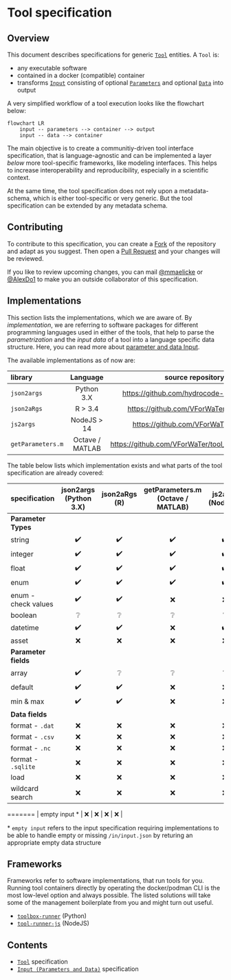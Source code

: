 # Tool specification

## Overview

This document describes specifications for generic [`Tool`](./tool.md) entities. A `Tool` is:
*  any executable software
*  contained in a docker (compatible) container 
*  transforms [`Input`](./input.md) consisting of optional [`Parameters`](./input.md#parameters-file-specification) and optional [`Data`](./input.md#data-file-specification) into output

A very simplified workflow of a tool execution looks like the flowchart below:

```mermaid
flowchart LR
    input -- parameters --> container --> output
    input -- data --> container
```

The main objective is to create a communitiy-driven tool interface specification, 
that is language-agnostic and can be implemented a layer *below* more tool-specific 
frameworks, like modeling interfaces.
This helps to increase interoperability and reproducibility, especially in a 
scientific context.

At the same time, the tool specification does not rely upon a metadata-schema, 
which is either tool-specific or very generic. But the tool specification can be
extended by any metadata schema.

## Contributing

To contribute to this specification, you can create a [Fork](https://github.com/VForWaTer/tool-specs/fork) 
of the repository and adapt as you suggest. Then open a [Pull Request](https://github.com/VForWaTer/tool-specs/comparehttps://github.com/VForWaTer/tool-specs/compare) and your changes will be reviewed.

If you like to review upcoming changes, you can mail [@mmaelicke](https://github.com/mmaelicke)
or [@AlexDo1](https://github.com/AlexDo1) to make you an outside collaborator 
of this specification.

## Implementations

This section lists the implementations, which we are aware of. By *implementation*, 
we are referring to software packages for different programming languages used
in either of the tools, that help to parse the *parametrization* and the *input data* of a tool into
a language specific data structure. Here, you can read more about [parameter and data Input](./input.md).

The available implementations as of now are:
  
|  library          | Language          |  source repository                          | install                       |  template repo                                    |
|:------------------|:-----------------:|:-------------------------------------------:|:-----------------------------:|:-------------------------------------------------:|
| `json2args`       | Python 3.X        | https://github.com/hydrocode-de/json2args | `pip install json2args`         | https://github.com/VForWaTer/tool_template_python | 
| `json2aRgs`       | R > 3.4           | https://github.com/VForWaTer/json2aRgs    | `install.packages("json2aRgs")` | https://github.com/VForWaTer/tool_template_r      | 
| `js2args`         | NodeJS > 14       | https://github.com/VForWaTer/js2args      | `npm install js2args`           | https://github.com/vforwater/tool_template_node   | 
| `getParameters.m` | Octave / MATLAB   | https://github.com/VForWaTer/tool_template_octave | :x:                     | https://github.com/VForWaTer/tool_template_octave | 


The table below lists which implementation exists and what parts of the
tool specification are already covered:


|  specification     |  json2args (Python 3.X)  | json2aRgs (R)      |  getParameters.m (Octave / MATLAB)  |  js2args (Node.js). |
|:-------------------|:------------------------:|:------------------:|:-----------------------------------:|:-------------------:|
|    **Parameter Types**                                                                                                        ||
| string             | :heavy_check_mark:       | :heavy_check_mark: | :heavy_check_mark:                  | :heavy_check_mark:  |
| integer            | :heavy_check_mark:       | :heavy_check_mark: | :heavy_check_mark:                  | :heavy_check_mark:  |
| float              | :heavy_check_mark:       | :heavy_check_mark: | :heavy_check_mark:                  | :heavy_check_mark:  |
| enum               | :heavy_check_mark:       | :heavy_check_mark: | :heavy_check_mark:                  | :heavy_check_mark:  |
| enum -check values | :heavy_check_mark:       | :heavy_check_mark: | :x:                                 | :x:                 |
| boolean            | :grey_question:          | :grey_question:    | :grey_question:                     | :grey_question:     |
| datetime           | :heavy_check_mark:       | :heavy_check_mark: | :x:                                 | :heavy_check_mark:  |
| asset              | :x:                      | :x:                | :x:                                 | :x:                 |
|    **Parameter fields**                                                                                                       ||
| array              | :heavy_check_mark:       | :grey_question:    | :grey_question:                     | :grey_question:     |
| default            | :heavy_check_mark:       | :heavy_check_mark: | :x:                                 | :x:                 |
| min & max          | :heavy_check_mark:       | :heavy_check_mark: | :x:                                 | :x:                 |
|    **Data fields**                                                                                                            ||
| format - `.dat`    | :x:                      | :x:                | :x:                                 | :x:                 |
| format - `.csv   ` | :x:                      | :x:                | :x:                                 | :x:                 |
| format - `.nc`     | :x:                      | :x:                | :x:                                 | :x:                 |
| format - `.sqlite` | :x:                      | :x:                | :x:                                 | :x:                 |
| load               | :x:                      | :x:                | :x:                                 | :x:                 |
| wildcard search    | :x:                      | :x:                | :x:                                 | :x:                 |
=======
| empty input     *  | :x:                      | :x:                | :x:                                 | :x:                 |


\* `empty input` refers to the input specification requiring implementations to be able to handle empty or missing `/in/input.json` by returing an appropriate empty data structure

## Frameworks

Frameworks refer to software implementations, that run tools for you. Running tool containers
directly by operating the docker/podman CLI is the most low-level option and always possible.
The listed solutions will take some of the management boilerplate from you and
might turn out useful.

* [`toolbox-runner`](https://github.com/hydrocode-de/tool-runner) (Python)
* [`tool-runner-js`](https://github.com/hydrocode-de/tool-runner-js) (NodeJS)


## Contents

* [`Tool`](./tool.md) specification
* [`Input (Parameters and Data)`](./input.md) specification
